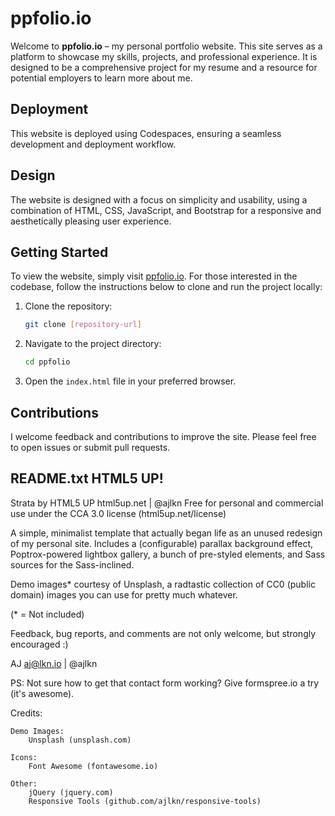 # ppfolio.io

Welcome to **ppfolio.io** – my personal portfolio website. This site serves as a platform to showcase my skills, projects, and professional experience. It is designed to be a comprehensive project for my resume and a resource for potential employers to learn more about me.

## Deployment

This website is deployed using Codespaces, ensuring a seamless development and deployment workflow.

## Design

The website is designed with a focus on simplicity and usability, using a combination of HTML, CSS, JavaScript, and Bootstrap for a responsive and aesthetically pleasing user experience.

## Getting Started

To view the website, simply visit [ppfolio.io](http://ppfolio.io). For those interested in the codebase, follow the instructions below to clone and run the project locally:

1. Clone the repository:
   ```bash
   git clone [repository-url]
   ```

2. Navigate to the project directory:
   ```bash
   cd ppfolio
   ```

3. Open the `index.html` file in your preferred browser.

## Contributions

I welcome feedback and contributions to improve the site. Please feel free to open issues or submit pull requests.

## README.txt HTML5 UP! 

Strata by HTML5 UP
html5up.net | @ajlkn
Free for personal and commercial use under the CCA 3.0 license (html5up.net/license)


A simple, minimalist template that actually began life as an unused redesign of my
personal site. Includes a (configurable) parallax background effect, Poptrox-powered
lightbox gallery, a bunch of pre-styled elements, and Sass sources for the Sass-inclined.

Demo images* courtesy of Unsplash, a radtastic collection of CC0 (public domain) images
you can use for pretty much whatever.

(* = Not included)

Feedback, bug reports, and comments are not only welcome, but strongly encouraged :)

AJ
aj@lkn.io | @ajlkn

PS: Not sure how to get that contact form working? Give formspree.io a try (it's awesome).


Credits:

	Demo Images:
		Unsplash (unsplash.com)

	Icons:
		Font Awesome (fontawesome.io)

	Other:
		jQuery (jquery.com)
		Responsive Tools (github.com/ajlkn/responsive-tools)

